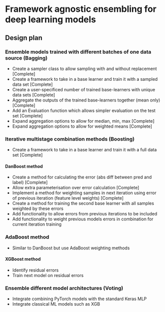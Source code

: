 # Framework agnostic ensembling for deep learning models

## Design plan

### Ensemble models trained with different batches of one data source (Bagging)

- Create a sampler class to allow sampling with and without replacement [Complete]
- Create a framework to take in a base learner and train it with a sampled data set [Complete]
- Create a user-specificed number of trained base-learners with unique data sets [Complete]
- Aggregate the outputs of the trained base-learners together (mean only) [Complete]
- Add an Evaluation function which allows simpler evaluation on the test set [Complete]
- Expand aggregation options to allow for median, min, max [Complete]
- Expand aggregation options to allow for weighted means [Complete]

### Iterative multistage combination methods (Boosting)

- Create a framework to take in a base learner and train it with a full data set [Complete]

#### DanBoost method

- Create a method for calculating the error (abs diff between pred and label) [Complete]
- Allow extra parameterisation over error calculation [Complete]
- Implement a method for weighting samples in next iteration using error of previous iteration (feature level weights) [Complete]
- Create a method for training the second base learner with all samples weighted by these errors
- Add functionality to allow errors from previous iterations to be included
- Add functionality to weight previous models errors in combination for current iteration training

### AdaBoost method

- Similar to DanBoost but use AdaBoost weighting methods

#### XGBoost method

- Identify residual errors
- Train next model on residual errors

### Ensemble different model architectures (Voting)

- Integrate combining PyTorch models with the standard Keras MLP
- Integrate classical ML models such as XGB